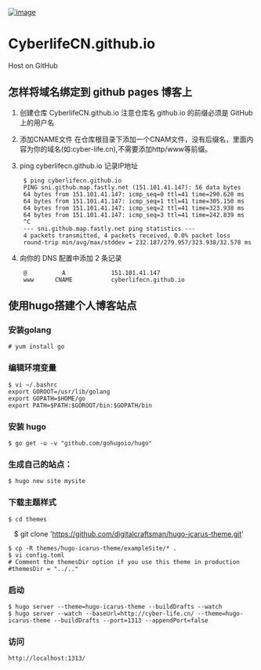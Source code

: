 [![image](http://b2oks-cover.b0.upaiyun.com/default/cyberlife-logo.jpg)](http://cyber-life.cn)

# CyberlifeCN.github.io
Host on GitHub

## 怎样将域名绑定到 github pages 博客上
1. 创建仓库 CyberlifeCN.github.io
注意仓库名 github.io 的前缀必须是 GitHub 上的用户名
2. 添加CNAME文件
在仓库根目录下添加一个CNAM文件，没有后缀名，里面内容为你的域名(如:cyber-life.cn),不需要添加http/www等前缀。
3. ping cyberlifecn.github.io 记录IP地址

        $ ping cyberlifecn.github.io
        PING sni.github.map.fastly.net (151.101.41.147): 56 data bytes
        64 bytes from 151.101.41.147: icmp_seq=0 ttl=41 time=290.620 ms
        64 bytes from 151.101.41.147: icmp_seq=1 ttl=41 time=305.150 ms
        64 bytes from 151.101.41.147: icmp_seq=2 ttl=41 time=323.938 ms
        64 bytes from 151.101.41.147: icmp_seq=3 ttl=41 time=242.839 ms
        ^C
        --- sni.github.map.fastly.net ping statistics ---
        4 packets transmitted, 4 packets received, 0.0% packet loss
        round-trip min/avg/max/stddev = 232.187/279.957/323.938/32.578 ms
4. 向你的 DNS 配置中添加 2 条记录

        @          A             151.101.41.147
        www      CNAME           cyberlifecn.github.io

## 使用hugo搭建个人博客站点
### 安装golang
    # yum install go

### 编辑环境变量
    $ vi ~/.bashrc
    export GOROOT=/usr/lib/golang
    export GOPATH=$HOME/go
    export PATH=$PATH:$GOROOT/bin:$GOPATH/bin

### 安装 hugo
    $ go get -u -v "github.com/gohugoio/hugo"

### 生成自己的站点：
    $ hugo new site mysite

### 下载主题样式
    $ cd themes
    $ git clone 'https://github.com/digitalcraftsman/hugo-icarus-theme.git'

    $ cp -R themes/hugo-icarus-theme/exampleSite/* .
    $ vi config.toml
    # Comment the themesDir option if you use this theme in production
    #themesDir = "../.."

### 启动
    $ hugo server --theme=hugo-icarus-theme --buildDrafts --watch
    $ hugo server --watch --baseUrl=http://cyber-life.cn/ --theme=hugo-icarus-theme --buildDrafts --port=1313 --appendPort=false

### 访问 
    http://localhost:1313/
